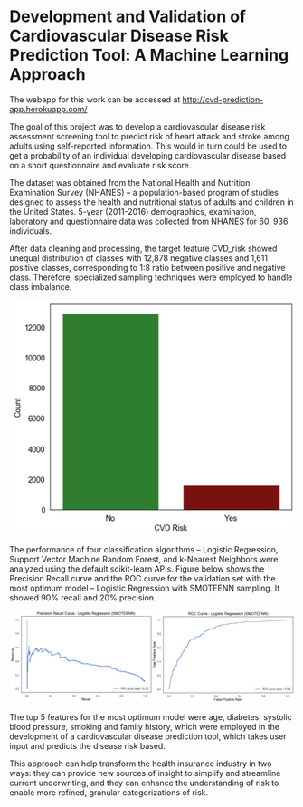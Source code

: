 # Development and Validation of Cardiovascular Disease Risk Prediction Tool: A Machine Learning Approach

The webapp for this work can be accessed at http://cvd-prediction-app.herokuapp.com/

The goal of this project was to develop a cardiovascular disease risk assessment screening tool to predict risk of heart attack and stroke among adults using self-reported information. This would in turn could be used to get a probability of an individual developing cardiovascular disease based on a short questionnaire and evaluate risk score.

The dataset was obtained from the National Health and Nutrition Examination Survey (NHANES) – a population-based program of studies designed to assess the health and nutritional status of adults and children in the United States. 5-year (2011-2016) demographics, examination, laboratory and questionnaire data was collected from NHANES for 60, 936 individuals.

After data cleaning and processing, the target feature CVD_risk showed unequal distribution of classes with 12,878 negative classes and 1,611 positive classes, corresponding to 1:8 ratio between positive and negative class. Therefore, specialized sampling techniques were employed to handle class imbalance.

![Image](/Images/Picture1.png)

The performance of four classification algorithms – Logistic Regression, Support Vector Machine Random Forest, and k-Nearest Neighbors were analyzed using the default scikit-learn APIs. Figure below shows the Precision Recall curve and the ROC curve for the validation set with the most optimum model – Logistic Regression with SMOTEENN sampling. It showed 90% recall and 20% precision.

![Image](/Images/Picture3.png)

The top 5 features for the most optimum model were age, diabetes, systolic blood pressure, smoking and family history, which were employed in the development of a cardiovascular disease prediction tool, which takes user input and predicts the disease risk based.

This approach can help transform the health insurance industry in two ways: they can provide new sources of insight to simplify and streamline current underwriting, and they can enhance the understanding of risk to enable more refined, granular categorizations of risk.

